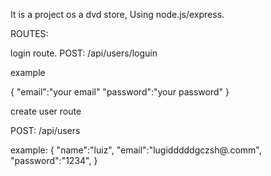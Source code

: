 It is a project os a dvd store, Using node.js/express.



ROUTES:


login route.
POST:  /api/users/loguin

example

{
  "email":"your email"
  "password":"your password"
}




create user route

POST: /api/users

example:
{
	"name":"luiz",
	"email":"lugidddddgczsh@.comm",
	"password":"1234",
}
